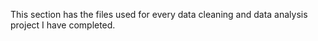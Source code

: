 This section has the files used for every data cleaning and data analysis project I have completed.
